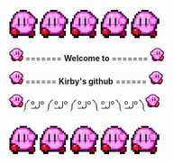![](kirby.gif)
![](kirby.gif)
![](kirby.gif)
![](kirby.gif)
![](kirby.gif)

![](smol_kirby.gif) ======= **Welcome to** ======= ![](smol_kirby.gif)

![](smol_kirby.gif) ====== **Kirby's github** ====== ![](smol_kirby.gif)

![](smol_kirby.gif)༼ ºل͟º ༼ ºل͟º ༼ ºل͟º ༽ ºل͟º ༽ ºل͟º ༽![](smol_kirby.gif)

![](kirby.gif)
![](kirby.gif)
![](kirby.gif)
![](kirby.gif)
![](kirby.gif)
